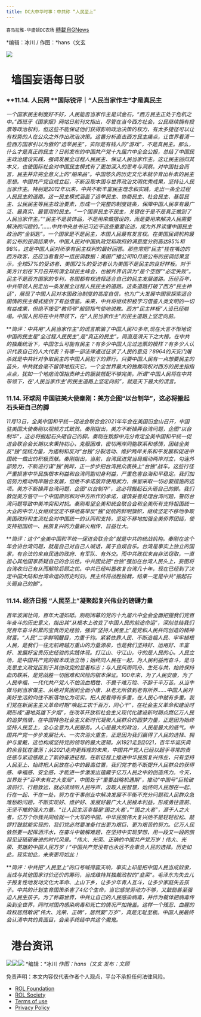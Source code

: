 ```yaml
---
title: DC大中华时事：中共称 “人民至上”
---
```

`喜马拉雅-华盛顿DC农场` [轉載自GNews](https://gnews.org/zh-hans/1665265/)

*编辑：冰川 / 作图：*hans（文玄

![](http://himalayawashingtondc.org/wp-content/uploads/2021/08/ScreenShot-2021-08-01-at-17.25.09@2x.png)

#   墙国妄语每日驳

### **11.14. 人民网 **国际锐评｜“人民当家作主”才是真民主

*一个国家民主制度好不好，人民能否当家作主是试金石。“西方民主正处于危机之中。”西班牙《国家报》网站日前刊文指出，尽管在当今西方社会，公民继续拥有投票等政治权利，但这些不能保证他们获得影响政治决策的权力，有太多捷径可以让有权势的人在公众之外作出政治决策。这番分析直击西方民主痛点，让世界看清一些西方国家引以为傲的“选举民主”，实际是有钱人的“游戏”，不是真民主。那么，什么才是真正的民主？日前发布的中国共产党十九届六中全会公报，总结了中国民主政治建设实践，强调发展全过程人民民主、保证人民当家作主。这让民主回归其本义，也使国际社会对中国民主模式有了更加深入的思考与洞察。对中国社会而言，民主并非完全意义上的“舶来品”。中国悠久的历史文化本就孕育出朴素的民主思想。中国共产党自成立起，不断汲取本国与世界政治文明优秀成果，坚持让人民当家作主。特别是2012年以来，中共不断丰富民主理念和实践，走出一条全过程人民民主的道路。这一民主模式涵盖了选举民主、协商民主、社会民主、基层民主、公民民主等民主政治要素，形成一个完整的制度链条，保障中国人民享有最广泛、最真实、最管用的民主。“一个国家民主不民主，关键在于是不是真正做到了人民当家作主。”“民主不是装饰品，不是用来做摆设的，而是要用来解决人民需要解决的问题的。”……中共中央总书记习近平这些重要论述，成为外界读懂中国民主政治的“金钥匙”。一个国家是不是民主，本国人民最有发言权。在美国民调机构最新公布的民调结果中，中国人民对中国执政党和政府的满意度分别高达95%和98%。这是中国人民对所享有民主权利的最好回答。那些常把“民主”挂在嘴边的西方政客，还应当看看另一组民调数据：美国广播公司10月底公布的民调结果显示，全球57%的受访者、美国72%的受访者认为美国不是民主的良好样板。对于美方计划在下月召开所谓全球民主峰会，也被外界讥讽为“是个空想”“必定失败”。民主不是西方国家的专利，各国都有权选择适合自己的民主发展道路。历经百年，中共带领人民走出一条发展全过程人民民主的道路。这条道路打破了西方“民主神话”，展现了中国人民对本国政治制度的高度自信，也为广大发展中国家探索适合国情的民主模式提供了有益借鉴。未来，中共将继续积极学习借鉴人类文明的一切有益成果，但绝不接受“教师爷”般颐指气使地说教。西方“民主样板”人设已经崩塌。中国人民将在中共带领下，在“人民当家作主”的民主道路上坚定向前。*

***简评：*中共用“人民当家作主”的谎言欺骗了中国人民70多年,现在大言不惭地说中国的民主是”全过程人民民主”,是“真正的民主”。简直是滑天下之大稽。在中共的独裁统治下，中国怎么可能有民主？有多少中国人见过选票的模样？有多少人认识代表自己的人大代表？有哪一部法律通过征求了人民的意见？8964的天安门屠杀就是中共针对争取民主的中国人民犯下的罪行。只要中国人民有一点想要民主的苗头，中共就会毫不留情地掐灭它。一个全世界最大的独裁政权对西方的民主指指点点，犹如一个地痞流氓指责绅士的服装搭配不够完美。所谓“中国人民将在中共带领下，在‘人民当家作主’的民主道路上坚定向前”，就是天下最大的谎言。**

### 11.14. 环球网 中国驻美大使秦刚：美方企图“以台制华”，这必将搬起石头砸自己的脚

*11月13日，全美中国和平统一促进会联合会2021年年会在美国旧金山召开，中国驻美国大使秦刚以视频方式致贺。秦刚指出，美方不断操弄台湾问题，企图“以台制华”，这必将搬起石头砸自己的脚。秦刚在致辞中充分肯定全美中国和平统一促进会联合会长期以来秉持初心，克服困难，密切两岸同胞联系和感情，团结全美反“独”促统力量，为遏制和反对“台独”分裂活动、维护两岸关系和平发展和促进中国统一做出的积极贡献。秦刚指出，当前，台湾民进党当局煽动两岸对立，勾连外部势力，不断进行谋“独”挑衅，正一步步把台湾民众裹挟上“台独”战车。这些行径严重损害中华民族根本利益和台湾同胞切身利益，严重危害台海和平稳定。我们加倍努力推动两岸融合发展，但绝不承诺放弃使用武力，保留采取一切必要措施的选项。美方不断操弄台湾问题，企图“以台制华”，这必将搬起石头砸自己的脚。我们敦促美方恪守一个中国原则和对中方所作的承诺，谨慎妥善处理台湾问题，警防台湾问题导致中美冲突和对抗。秦刚希望全美和统会联合会和全美所有支持祖国统一大业的中华儿女继续坚定不移地高举反“独”促统的鲜明旗帜，继续坚定不移地争取美国政府和主流社会对中国统一的认同和支持，坚定不移地加强全美侨界团结，使支持祖国统一、民族复兴的力量薪火相传、日益壮大。*

***简评：*这个“全美中国和平统一促进会联合会”就是中共的统战机构。秦刚在这个年会讲台湾问题，就是自己对自己人喊话，属于自娱自乐。台湾是事实上独立的国家，有合法的来自民选的政府、有军队、有外交。而中共政权来自非法窃取，一直担心其他国家质疑自己的合法性。中共因此把“台独”强加在台湾人民头上，妄图将台湾收归己有从而解除后顾之忧。中共已经叫嚣收复台湾几十年，现在已经到了决定中国大陆和台湾命运的历史时刻。民主终将战胜独裁，结果一定是中共“搬起石头砸自己的脚”。**

### 11.14. 经济日报 “人民至上”凝聚起复兴伟业的磅礴力量

*百年波澜壮阔，百年大道如砥。刚刚闭幕的党的十九届六中全会全面把握我们党百年奋斗的历史意义，指出其“从根本上改变了中国人民的前途命运”，深刻总结我们党百年奋斗积累的宝贵历史经验，强调“坚持人民至上”是党和人民共同创造的精神财富。“人民”二字鲜明醒目，力重千钧。紧紧依靠人民、不断造福人民、牢牢植根人民，是我们一往无前跨越万重山的力量源泉，也是我们坚持好、运用好、丰富好、发展好宝贵历史经验的实践体现。打江山、守江山，守的是人民的心。人民立场，是中国共产党的根本政治立场；始终同人民在一起，为人民利益而奋斗，是马克思主义政党区别于其他政党的显著标志；与人民风雨同舟、生死与共，始终保持血肉联系，是党战胜一切困难和风险的根本保证。100年来，为了人民安康，为了人民幸福，一代代共产党人不怕流血牺牲、不畏千难万险、不辞千辛万苦。从当牛做马到当家做主、从绝对贫困到全面小康、从老无所依到老有所养……中国人民对美好生活的向往不断落地化为现实。把人民看得有多重，在人民心中就有多重。我们党在新民主主义革命时期“唤起工农千百万，同心干”，在社会主义革命和建设时期形成“遍地英雄下夕烟”，在改革开放和社会主义现代化建设新时期点燃亿万人民的追梦热情，在中国特色社会主义新时代凝聚人民群众的圆梦力量，正是因为始终坚持人民至上，全心全意为人民服务。人心是最大的政治，人民是最大的底气。中国共产党一步步发展壮大、一次次浴火重生，正是因为我们赢得了人民的选择、拥护与爱戴，这也构成坚持党的领导的最大逻辑。从1921走到2021，百年华诞庆典的余音犹在激荡；从2021走向更辉煌的未来，中国共产党人已经以超乎寻常的责任感与紧迫感踏上了新的奋进征程。在新征程上推进中华民族复兴伟业，只有坚持人民至上、始终把人民放在心中的最高位置，我们党才能不断提升人民群众的获得感、幸福感、安全感，才能进一步激发出蕴藏于亿万人民之中的创造伟力。今天，世界处于“百年未有之大变局”，中国处于“重要战略机遇期”，推动“中国号”巨轮破浪前行、行稳致远，就必须倾听人民呼声、汲取人民智慧，始终同人民想在一起、行在一起、干在一处，努力在干事创业中解决发展不平衡不充分问题和人民群众急难愁盼问题，不断实现好、维护好、发展好最广大人民根本利益，形成勇往直前、无坚不摧的强大力量。“让人民生活幸福是‘国之大者’。”“国之大者”，源于人之大者，亿万个你我共同绘就一个大写的中国。中华民族伟大复兴绝不是轻轻松松、敲锣打鼓就能实现的，我们党必然要准备付出更为艰巨、更为艰苦的努力。亿万人民依然要一起挥洒汗水，在奋斗中破解难题，在坚持中实现梦想，用一段又一段的旅程见证砥砺奋进的时代风景。“伟大、光荣、正确的中国共产党万岁！伟大、光荣、英雄的中国人民万岁！”中国共产党没有也永远不会辜负人民的选择。历史如此，现实如此，未来更将如此！*

***简评：*中共把”人民至上“的口号喊得震天响，事实上却是把中国人民当成奴隶，当成与其他国家讨价还价的筹码，当成维持其独裁政权的”韭菜“。毛泽东为失去儿子报复性地发动文化大革命、上山下乡，让多少年青人互斗，让多少家庭失去孩子。中共的计划生育国策杀害了4亿个生命，当它感觉劳动力不够，又鼓励甚至强迫人民生孩子。为了称霸世界，中共让自己的人民感染病毒，并作为载体把病毒传染到全世界，同时对国内感染病毒和死亡的情况严加掩盖。这样一个残忍、血腥的政权居然敢说”伟大、光荣、正确“，居然要”万岁“，真是无耻至极。中国人民最终会认清中共的真面目，会亲手终结中共这个魔鬼。**

#   港台资讯
![](https://media.discordapp.net/attachments/858887785507323904/909643607978414080/1.PNG?width=1043&amp;height=586)![](https://media.discordapp.net/attachments/858887785507323904/909643611019284551/2.PNG?width=1043&amp;height=586)![](https://media.discordapp.net/attachments/858887785507323904/909643684394442802/3.PNG?width=1043&amp;height=586)
*编辑：*冰川
*作图：hans（文玄
发布：文顾*

 

免责声明：本文内容仅代表作者个人观点，平台不承担任何法律风险。

- [ROL Foundation](https://rolfoundation.org/)
- [ROL Society](https://rolsociety.org/)
- [Terms of use](https://gnews.org/terms-of-use-3/)
- [Privacy Policy](https://gnews.org/privacy-policy/)

